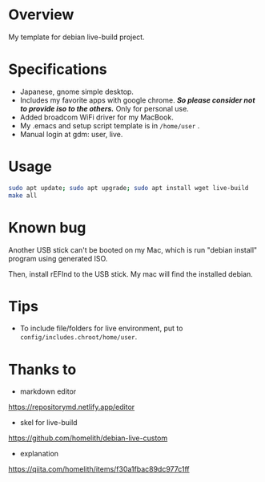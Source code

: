 # Overview

My template for debian live-build project.

# Specifications

- Japanese, gnome simple desktop.
- Includes my favorite apps with google chrome. ***So please consider not to provide iso to the others.*** Only for personal use.
- Added broadcom WiFi driver for my MacBook.
- My .emacs and setup script template is in `/home/user` .
- Manual login at gdm: user, live.

# Usage

```bash
sudo apt update; sudo apt upgrade; sudo apt install wget live-build
make all
```

# Known bug

Another USB stick can't be booted on my Mac, which is run "debian install" program using generated ISO. 

Then, install rEFInd to the USB stick. My mac will find the installed debian.

# Tips

- To include file/folders for live environment, put to `config/includes.chroot/home/user`.

# Thanks to

- markdown editor

https://repositorymd.netlify.app/editor

- skel for live-build

https://github.com/homelith/debian-live-custom

- explanation

https://qiita.com/homelith/items/f30a1fbac89dc977c1ff


